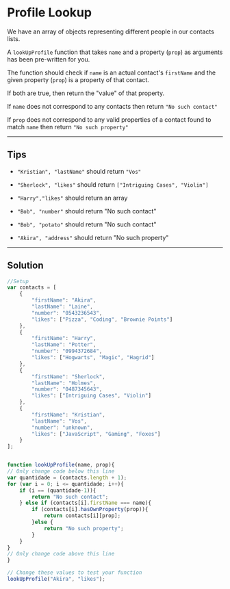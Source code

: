# Profile Lookup

We have an array of objects representing different people in our contacts lists.

A `lookUpProfile` function that takes `name` and a property (`prop`) as arguments has been pre-written for you.

The function should check if `name` is an actual contact's `firstName` and the given property (`prop`) is a property of that contact.

If both are true, then return the "value" of that property.

If `name` does not correspond to any contacts then return `"No such contact"`

If `prop` does not correspond to any valid properties of a contact found to match `name` then return `"No such property"`

---

## Tips

- `"Kristian", "lastName"` should return `"Vos"`

- `"Sherlock", "likes"` should return `["Intriguing Cases", "Violin"]`

- `"Harry","likes"` should return an array

- `"Bob", "number"` should return "No such contact"

- `"Bob", "potato"` should return "No such contact"

- `"Akira", "address"` should return "No such property"

---

## Solution

```js
//Setup
var contacts = [
    {
        "firstName": "Akira",
        "lastName": "Laine",
        "number": "0543236543",
        "likes": ["Pizza", "Coding", "Brownie Points"]
    },
    {
        "firstName": "Harry",
        "lastName": "Potter",
        "number": "0994372684",
        "likes": ["Hogwarts", "Magic", "Hagrid"]
    },
    {
        "firstName": "Sherlock",
        "lastName": "Holmes",
        "number": "0487345643",
        "likes": ["Intriguing Cases", "Violin"]
    },
    {
        "firstName": "Kristian",
        "lastName": "Vos",
        "number": "unknown",
        "likes": ["JavaScript", "Gaming", "Foxes"]
    }
];


function lookUpProfile(name, prop){
// Only change code below this line
var quantidade = (contacts.length + 1);
for (var i = 0; i <= quantidade; i++){
    if (i == (quantidade-1)){
        return "No such contact";
    } else if (contacts[i].firstName === name){
        if (contacts[i].hasOwnProperty(prop)){
            return contacts[i][prop];
        }else {
            return "No such property";
        }
    }
}
// Only change code above this line
}

// Change these values to test your function
lookUpProfile("Akira", "likes");
```